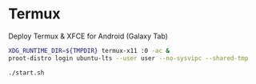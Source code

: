 # Termux
Deploy Termux &amp; XFCE for Android (Galaxy Tab)

```bash
XDG_RUNTIME_DIR=${TMPDIR} termux-x11 :0 -ac &
proot-distro login ubuntu-lts --user user --no-sysvipc --shared-tmp
```

```bash
./start.sh
```
